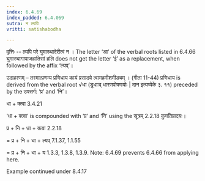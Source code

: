 ```yaml
---
index: 6.4.69
index_padded: 6.4.069
sutra: न ल्यपि
vritti: satishabodha

---
```

वृत्तिः -- ल्यपि परे घुमास्थादेरीत्वं न । The letter ‘आ’ of the verbal roots listed in 6.4.66 घुमास्थागापाजहातिसां हलि does not get the letter ‘ई’ as a replacement, when followed by the affix ‘ल्यप्’।


उदाहरणम् – तस्मात्प्रणम्य प्रणिधाय कायं प्रसादये त्वामहमीशमीड्यम्‌ । (गीता 11-44) प्रणिधाय is derived from the verbal root √धा (डुधाञ् धारणपोषणयोः | दान इत्यप्येके ३. ११) preceded by the उपसर्ग: ‘प्र’ and ‘नि’।


धा + क्त्वा 3.4.21

‘धा + क्त्वा’ is compounded with ‘प्र’ and ‘नि’ using the सूत्रम् 2.2.18 कुगतिप्रादयः।

प्र + नि + धा + क्त्वा 2.2.18

= प्र + नि + धा + ल्यप् 7.1.37, 1.1.55

= प्र + नि + धा + य 1.3.3, 1.3.8, 1.3.9. Note: 6.4.69 prevents 6.4.66 from applying here.


Example continued under 8.4.17